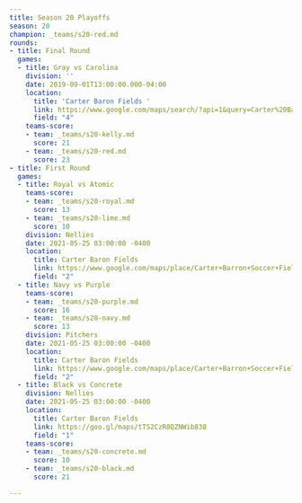```yaml
---
title: Season 20 Playoffs
season: 20
champion: _teams/s20-red.md
rounds:
- title: Final Round
  games:
  - title: Gray vs Carolina
    division: ''
    date: 2019-09-01T13:00:00.000-04:00
    location:
      title: 'Carter Baron Fields '
      link: https://www.google.com/maps/search/?api=1&query=Carter%20Barron%20Soccer%20Fields%2C%201698%20Kennedy%20St%20NW%2C%20Washington%2C%20DC&query_place_id=ChIJcfbbn0PIt4kRpq-C2sXmS_M
      field: "4"
    teams-score:
    - team: _teams/s20-kelly.md
      score: 21
    - team: _teams/s20-red.md
      score: 23
- title: First Round
  games:
  - title: Royal vs Atomic
    teams-score:
    - team: _teams/s20-royal.md
      score: 13
    - team: _teams/s20-lime.md
      score: 10
    division: Nellies
    date: 2021-05-25 03:00:00 -0400
    location:
      title: Carter Baron Fields
      link: https://www.google.com/maps/place/Carter+Barron+Soccer+Fields/@38.955237,-77.0400377,17z/data=!4m5!3m4!1s0x89b7c8439fdbf671:0xf34be6c5da82afa6!8m2!3d38.955237!4d-77.037849
      field: "2"
  - title: Navy vs Purple
    teams-score:
    - team: _teams/s20-purple.md
      score: 16
    - team: _teams/s20-navy.md
      score: 13
    division: Pitchers
    date: 2021-05-25 03:00:00 -0400
    location:
      title: Carter Baron Fields
      link: https://www.google.com/maps/place/Carter+Barron+Soccer+Fields/@38.955237,-77.0400377,17z/data=!4m5!3m4!1s0x89b7c8439fdbf671:0xf34be6c5da82afa6!8m2!3d38.955237!4d-77.037849
      field: "2"
  - title: Black vs Concrete
    division: Nellies
    date: 2021-05-25 03:00:00 -0400
    location:
      title: Carter Baron Fields
      link: https://goo.gl/maps/tTS2CzR8QZNWib838
      field: "1"
    teams-score:
    - team: _teams/s20-concrete.md
      score: 10
    - team: _teams/s20-black.md
      score: 21

---
```

